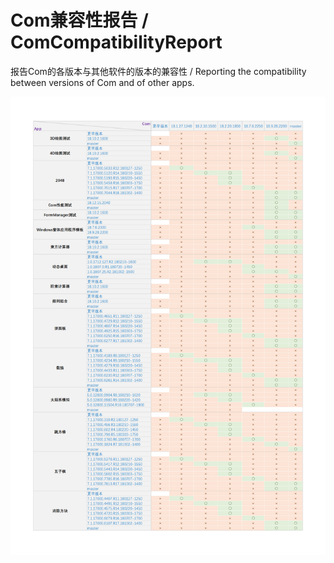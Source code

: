 # Com兼容性报告 / ComCompatibilityReport
报告Com的各版本与其他软件的版本的兼容性 / Reporting the compatibility between versions of Com and of other apps.

![Com_Compatibility_Report](Com_Compatibility_Report.png)
